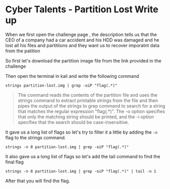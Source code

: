# Cyber Talents - Partition Lost Write up 

When we first open the challenge  page , the description tells us that 
the CEO of a company had a car accident and his HDD was damaged and he lost 
all his files and partitiions and they want us to recover imporatnt data from the patition 

So first let's download the partition image file from the link provided in the challenge 

Then open the terminal in kali  and write the following command

```Terminal
strings partition-lost.img | grep -oiP "flag(.*)" 
```

> The command reads the contents of the partition file and uses the strings command to extract 
printable strings from the file and then pipes the output of the strings to grep command to search for a string 
that matches the regular expression "flag(.*)". The -o option specifies that only the matching string should be printed, and the -i option specifies 
that the search should be case-insensitive.

It gave us a long list of flags so let's try to filter it a little by adding the `-n` flag to the 
strings command.

```Terminal
strings -n 8 partition-lost.img | grep -oiP "flag(.*)"
```

It also gave us a long list of flags so let's add the tail command to find the final flag

```Terminal
strings -n 8 partition-lost.img | grep -oiP "flag(.*)" | tail -n 1 
```

After that you will find the flag.



